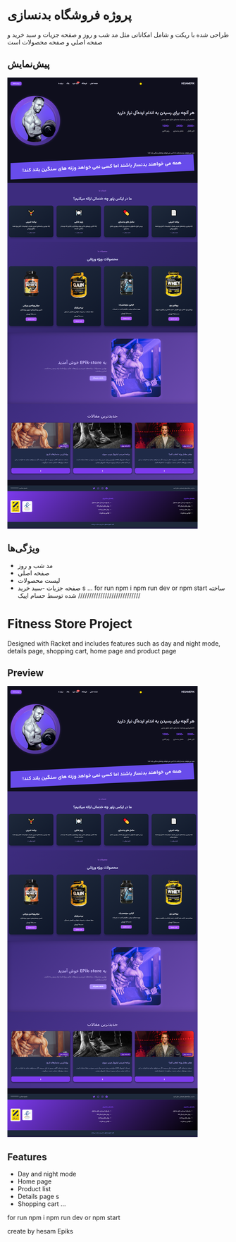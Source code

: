 # پروژه فروشگاه بدنسازی

طراحی شده با ریکت و شامل امکاناتی مثل مد شب و روز و صفحه جزیات و سبد خرید و صفحه اصلی و صفحه محصولات است 

## پیش‌نمایش

![پیش‌نمایش پروژه](./src/preview.png)

## ویژگی‌ها

- مد شب و روز
- صفحه اصلی
- لیست محصولات
-  صفحه جزیات 
-سبد خرید s
...
for run 
npm i 
npm run dev or npm start
ساخته شده توسط حسام اپیک
////////////////////////////
# Fitness Store Project

Designed with Racket and includes features such as day and night mode, details page, shopping cart, home page and product page 

## Preview

![Project Preview](./src/preview.png)

## Features

- Day and night mode
- Home page
- Product list
- Details page s
- Shopping cart 
...

for run 
npm i 
npm run dev or npm start

create by hesam Epiks